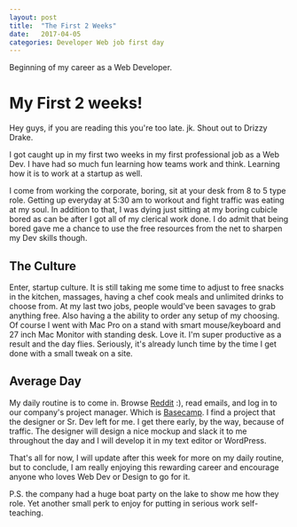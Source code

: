 ```yaml
---
layout: post
title:  "The First 2 Weeks"
date:   2017-04-05
categories: Developer Web job first day
---
```


Beginning of my career as a Web Developer.

# My First 2 weeks!

Hey guys, if you are reading this you're too late. jk. Shout out to Drizzy Drake.

I got caught up in my first two weeks in my first professional job as a Web Dev.
I have had so much fun learning how teams work and think. Learning how it is to
work at a startup as well.

I come from working the corporate, boring, sit at your desk from 8 to 5 type role.
Getting up everyday at 5:30 am to workout and fight traffic was eating at my soul.
In addition to that, I was dying just sitting at my boring cubicle bored as can be
after I got all of my clerical work done. I do admit that being bored gave me a
chance to use the free resources from the net to sharpen my Dev skills though.

## The Culture

Enter, startup culture.  It is still taking me some time to adjust to free snacks
in the kitchen, massages, having a chef cook meals and unlimited drinks to choose from.
At my last two jobs, people would've been savages to grab anything free. Also having
a the ability to order any setup of my choosing. Of course I went with Mac Pro on a stand
with smart mouse/keyboard and 27 inch Mac Monitor with standing desk. Love it. I'm
super productive as a result and the day flies. Seriously, it's already lunch time
by the time I get done with a small tweak on a site.

## Average Day

My daily routine is to come in. Browse [Reddit](https://www.reddit.com/) :), read emails,
and log in to our company's project manager. Which is [Basecamp](https://basecamp.com/). I find a project that the designer or Sr. Dev left for me. I get there early, by the way, because of traffic. The designer will design a nice mockup and slack it to me throughout the day and I will develop it in my text editor or WordPress.

That's all for now, I will update after this week for more on my daily routine, but to conclude, I am really enjoying this rewarding career and encourage anyone who loves Web Dev or Design to go for it.

P.S. the company had a huge boat party on the lake to show me how they role. Yet another small perk to enjoy for putting in serious work self-teaching.
